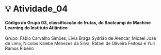 # 💡 Atividade_04
<h4>Código do Grupo 03, classificação de frutas, do Bootcamp de Machine Learning do Instituto Atlântico</h4> 

Grupo: Fábio Carvalho Simões, Lívia Braga Sydrião de Alencar, Micael José de Lima, Nicolas Kalebe Menezes da Silva, Rafael de Oliveira Feitosa e Yuri Ramos Ribeiro

  

